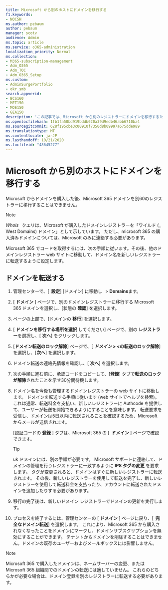 ```yaml
---
title: Microsoft から別のホストにドメインを移行する
f1.keywords:
- NOCSH
ms.author: pebaum
author: pebaum
manager: scotv
audience: Admin
ms.topic: article
ms.service: o365-administration
localization_priority: Normal
ms.collection:
- M365-subscription-management
- Adm_O365
- Adm_TOC
- Adm_O365_Setup
ms.custom:
- AdminSurgePortfolio
- okr_smb
search.appverid:
- BCS160
- MET150
- MOE150
- GEA150
description: 'この記事では、Microsoft から別のレジストラーにドメインを移行するための手順について説明します。 '
ms.openlocfilehash: 1fb1fa50bd919bddb620a39d9edb46abb6710ba4
ms.sourcegitcommit: 628f195cbe3c00910f7350d8b09997a675dde989
ms.translationtype: MT
ms.contentlocale: ja-JP
ms.lasthandoff: 10/21/2020
ms.locfileid: "48645277"
---
```

# <a name="transfer-a-domain-from-microsoft-to-another-host"></a>Microsoft から別のホストにドメインを移行する

Microsoft からドメインを購入した後、Microsoft 365 ドメインを別60のレジストラーに移行することはできません。

> [!NOTE]
> _Whois_   クエリは、Microsoft が購入したドメインレジストラーを「ワイルド (_ West Domains) ドメイン」として示しています。 ただし、microsoft 365 の購入済みドメインについては、Microsoft のみに連絡する必要があります。

Microsoft 365 でコードを取得するには、次の手順に従います。その後、他のドメインレジストラー web サイトに移動して、ドメイン名を新しいレジストラーに転送するように設定します。

## <a name="transfer-a-domain"></a>ドメインを転送する

1. 管理センターで、[  **設定**] [ドメイン] に移動し   >  **Domains**ます。

2. [ **ドメイン** ] ページで、別のドメインレジストラーに移行する Microsoft 365 ドメインを選択し、[状態の **確認**] を選択します。

3. ページの上部で、[ドメインの **移行**] を選択します。

4. [ **ドメインを移行する場所を選択** してください] ページで、別の **レジストラー**を選択し、[ **次へ**] をクリックします。

5. [**ドメイン転送のロック解除**] ページで、[ **_ドメイン_ > <の転送のロック解除**] を選択し、[**次へ**] を選択します。

6. ドメイン転送の連絡先情報を確認し、[ **次へ**] を選択します。

7. 次の手順に進む前に、承認コードをコピーして、[**登録**] タブで**転送のロックが解除**されたことを示す30分間待機します。

8. ドメイン名を今後も管理するドメインレジストラーの web サイトに移動します。 ドメインを転送する手順に従います (web サイトでヘルプを検索)。 これは通常、転送料金を支払い、新しいレジストラーに Authcode を提供して、ユーザーが転送を開始できるようにすることを意味します。 転送要求を受信し、ドメインは5日以内に転送されることを確認するため、Microsoft からメールが送信されます。

    [認証コードの **登録** ] タブは、Microsoft 365 の [  **ドメイン** ] ページで確認できます。
    
    > [!TIP]
    > uk ドメインには、別の手順が必要です。 Microsoft サポートに連絡して、ドメインの管理を行うレジストラーに一致するように **IPS タグの変更** を要求します。 タグが変更されると、ドメインはすぐに新しいレジストラーに転送されます。 その後、新しいレジストラーを使用して転送を完了し、新しいレジストラーを使用して転送料金を支払ったり、アカウントに転送されたドメインを追加したりする必要があります。

9. 移行の完了後は、新しいドメイン レジストラーでドメインの更新を実行します。

10. プロセスを終了するには、管理センターの [ **ドメイン** ] ページに戻り、[  **完全なドメイン転送**] を選択します。 これにより、Microsoft 365 から購入されなくなったことをドメインにマークし、ドメインサブスクリプションを無効にすることができます。 テナントからドメインを削除することはできません。ドメインの既存のユーザーおよびメールボックスには影響しません。

> [!NOTE]
> Microsoft 365 で購入したドメインは、ネームサーバーの変更、または Microsoft 365 組織間でのドメインの転送には適していません。 これらのどちらかが必要な場合は、ドメイン登録を別のレジストラーに転送する必要があります。
